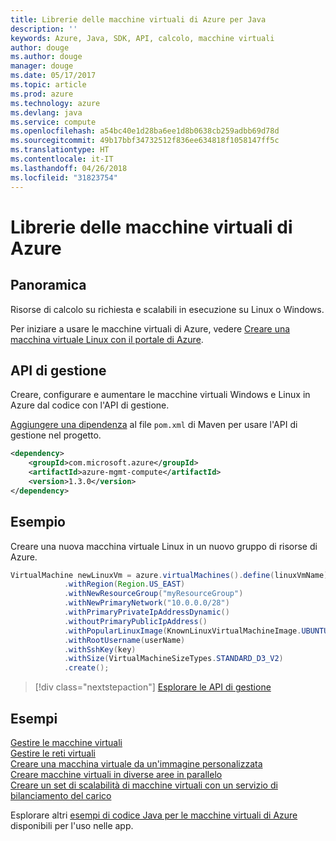 ```yaml
---
title: Librerie delle macchine virtuali di Azure per Java
description: ''
keywords: Azure, Java, SDK, API, calcolo, macchine virtuali
author: douge
ms.author: douge
manager: douge
ms.date: 05/17/2017
ms.topic: article
ms.prod: azure
ms.technology: azure
ms.devlang: java
ms.service: compute
ms.openlocfilehash: a54bc40e1d28ba6ee1d8b0638cb259adbb69d78d
ms.sourcegitcommit: 49b17bbf34732512f836ee634818f1058147ff5c
ms.translationtype: HT
ms.contentlocale: it-IT
ms.lasthandoff: 04/26/2018
ms.locfileid: "31823754"
---
```

# <a name="azure-virtual-machine-libraries"></a>Librerie delle macchine virtuali di Azure

## <a name="overview"></a>Panoramica

Risorse di calcolo su richiesta e scalabili in esecuzione su Linux o Windows.

Per iniziare a usare le macchine virtuali di Azure, vedere [Creare una macchina virtuale Linux con il portale di Azure](/azure/virtual-machines/linux/quick-create-portal).

## <a name="management-api"></a>API di gestione

Creare, configurare e aumentare le macchine virtuali Windows e Linux in Azure dal codice con l'API di gestione.

[Aggiungere una dipendenza](https://maven.apache.org/guides/getting-started/index.html#How_do_I_use_external_dependencies) al file `pom.xml` di Maven per usare l'API di gestione nel progetto.  

```XML
<dependency>
    <groupId>com.microsoft.azure</groupId>
    <artifactId>azure-mgmt-compute</artifactId>
    <version>1.3.0</version>
</dependency>
```   


## <a name="example"></a>Esempio

Creare una nuova macchina virtuale Linux in un nuovo gruppo di risorse di Azure.

```java
VirtualMachine newLinuxVm = azure.virtualMachines().define(linuxVmName)
            .withRegion(Region.US_EAST)
            .withNewResourceGroup("myResourceGroup")
            .withNewPrimaryNetwork("10.0.0.0/28")
            .withPrimaryPrivateIpAddressDynamic()
            .withoutPrimaryPublicIpAddress()
            .withPopularLinuxImage(KnownLinuxVirtualMachineImage.UBUNTU_SERVER_16_04_LTS)
            .withRootUsername(userName)
            .withSshKey(key)
            .withSize(VirtualMachineSizeTypes.STANDARD_D3_V2)
            .create();
```

> [!div class="nextstepaction"]
> [Esplorare le API di gestione](/java/api/overview/azure/virtualmachines/management)


## <a name="samples"></a>Esempi

[Gestire le macchine virtuali][1]   
[Gestire le reti virtuali][6]   
[Creare una macchina virtuale da un'immagine personalizzata][2]   
[Creare macchine virtuali in diverse aree in parallelo][5]    
[Creare un set di scalabilità di macchine virtuali con un servizio di bilanciamento del carico][7]    

[1]: ../docs-ref-conceptual/java-sdk-manage-virtual-machines.md
[2]: https://azure.microsoft.com/resources/samples/managed-disk-java-create-virtual-machine-using-custom-image/
[5]: ../docs-ref-conceptual/java-sdk-virtual-machines-in-parallel.md
[6]: ../docs-ref-conceptual/java-sdk-manage-virtual-networks.md
[7]: ../docs-ref-conceptual/java-sdk-manage-vm-scalesets.md

Esplorare altri [esempi di codice Java per le macchine virtuali di Azure](https://azure.microsoft.com/resources/samples/?platform=java&term=VM) disponibili per l'uso nelle app.